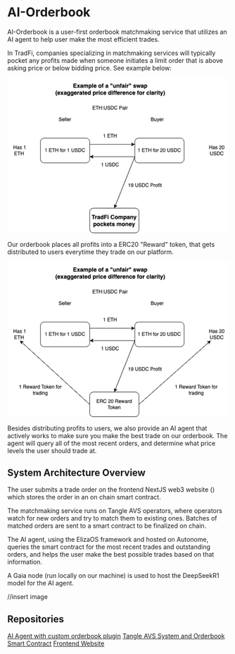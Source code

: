 # AI-Orderbook

AI-Orderbook is a user-first orderbook matchmaking service that utilizes an AI agent to help user make the most efficient trades. 

In TradFi, companies specializing in matchmaking services will typically pocket any profits made when someone initiates a limit order that is above asking price or below bidding price. See example below:

![TradFi example of orderbook](Tradfi-orderbook.drawio.png)

Our orderbook places all profits into a ERC20 "Reward" token, that gets distributed to users everytime they trade on our platform. 

![Our orderbook, which is much better](Orderbook.drawio.png)

Besides distributing profits to users, we also provide an AI agent that actively works to make sure you make the best trade on our orderbook. The agent will query all of the most recent orders, and determine what price levels the user should trade at.

## System Architecture Overview

The user submits a trade order on the frontend NextJS web3 website () which stores the order in an on chain smart contract.

The matchmaking service runs on Tangle AVS operators, where operators watch for new orders and try to match them to existing ones. Batches of matched orders are sent to a smart contract to be finalized on chain. 

The AI agent, using the ElizaOS framework and hosted on Autonome, queries the smart contract for the most recent trades and outstanding orders, and helps the user make the best possible trades based on that information.

A Gaia node (run locally on our machine) is used to host the DeepSeekR1 model for the AI agent.

//insert image

## Repositories

[AI Agent with custom orderbook plugin](https://github.com/orderbook-avs/eliza-orderbook-plugin)
[Tangle AVS System and Orderbook Smart Contract](https://github.com/orderbook-avs/orderbook_tangle)
[Frontend Website](https://github.com/orderbook-avs/frontend)
